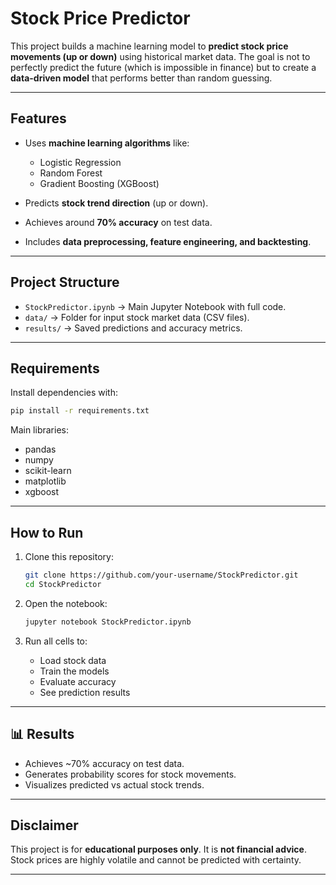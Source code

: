 # Stock Price Predictor

This project builds a machine learning model to **predict stock price movements (up or down)** using historical market data.
The goal is not to perfectly predict the future (which is impossible in finance) but to create a **data-driven model** that performs better than random guessing.

---

## Features

* Uses **machine learning algorithms** like:

  * Logistic Regression
  * Random Forest
  * Gradient Boosting (XGBoost)
* Predicts **stock trend direction** (up or down).
* Achieves around **70% accuracy** on test data.
* Includes **data preprocessing, feature engineering, and backtesting**.

---

## Project Structure

* `StockPredictor.ipynb` → Main Jupyter Notebook with full code.
* `data/` → Folder for input stock market data (CSV files).
* `results/` → Saved predictions and accuracy metrics.

---

## Requirements

Install dependencies with:

```bash
pip install -r requirements.txt
```

Main libraries:

* pandas
* numpy
* scikit-learn
* matplotlib
* xgboost

---

##  How to Run

1. Clone this repository:

   ```bash
   git clone https://github.com/your-username/StockPredictor.git
   cd StockPredictor
   ```
2. Open the notebook:

   ```bash
   jupyter notebook StockPredictor.ipynb
   ```
3. Run all cells to:

   * Load stock data
   * Train the models
   * Evaluate accuracy
   * See prediction results

---

## 📊 Results

* Achieves \~70% accuracy on test data.
* Generates probability scores for stock movements.
* Visualizes predicted vs actual stock trends.

---

## Disclaimer

This project is for **educational purposes only**.
It is **not financial advice**. Stock prices are highly volatile and cannot be predicted with certainty.

---

